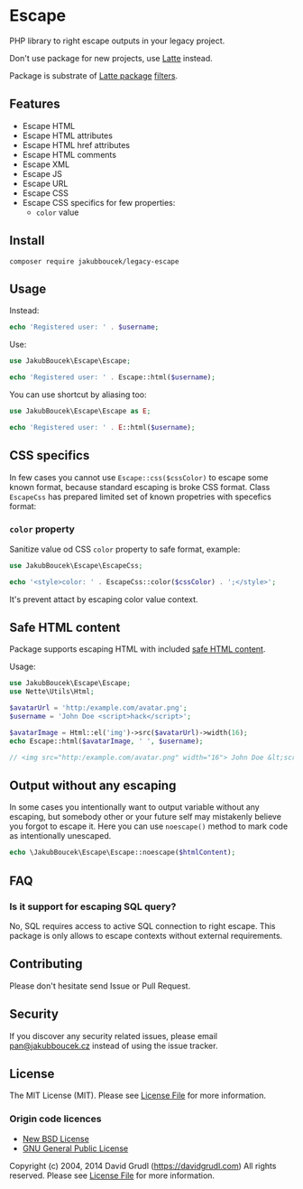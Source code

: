 # Escape

PHP library to right escape outputs in your legacy project.

Don't use package for new projects, use [Latte](https://latte.nette.org/) instead.

Package is substrate of [Latte package](https://github.com/nette/latte/)
[filters](https://github.com/nette/latte/blob/master/src/Latte/Runtime/Filters.php).

## Features

- Escape HTML
- Escape HTML attributes
- Escape HTML href attributes
- Escape HTML comments
- Escape XML
- Escape JS
- Escape URL
- Escape CSS
- Escape CSS specifics for few properties: 
    - `color` value

## Install

```shell
composer require jakubboucek/legacy-escape
```

## Usage

Instead:
```php
echo 'Registered user: ' . $username;
```

Use:
```php
use JakubBoucek\Escape\Escape;

echo 'Registered user: ' . Escape::html($username);
```

You can use shortcut by aliasing too:
```php
use JakubBoucek\Escape\Escape as E;

echo 'Registered user: ' . E::html($username);
```

## CSS specifics

In few cases you cannot use `Escape::css($cssColor)` to escape
some known format, because standard escaping is broke CSS format. Class `EscapeCss` has prepared
limited set of known propetries with specefics format:

### `color` property

Sanitize value od CSS `color` property to safe format, example:

```php
use JakubBoucek\Escape\EscapeCss;

echo '<style>color: ' . EscapeCss::color($cssColor) . ';</style>';
```

It's prevent attact by escaping color value context.

## Safe HTML content

Package supports escaping HTML with included [safe HTML content](https://doc.nette.org/en/3.1/html-elements).

Usage:
```php
use JakubBoucek\Escape\Escape;
use Nette\Utils\Html; 

$avatarUrl = 'http:/example.com/avatar.png';
$username = 'John Doe <script>hack</script>';

$avatarImage = Html::el('img')->src($avatarUrl)->width(16);
echo Escape::html($avatarImage, ' ', $username);

// <img src="http:/example.com/avatar.png" width="16"> John Doe &lt;script&gt;hack&lt;/script&gt;
```

## Output without any escaping

In some cases you intentionally want to output variable without any escaping, but somebody other or your future self may
mistakenly believe you forgot to escape it. Here you can use `noescape()` method to mark code as intentionally unescaped. 

```php
echo \JakubBoucek\Escape\Escape::noescape($htmlContent);
```

## FAQ

### Is it support for escaping SQL query?

No, SQL requires access to active SQL connection to right escape. This package is only allows to escape contexts without
external requirements.

## Contributing
Please don't hesitate send Issue or Pull Request.

## Security
If you discover any security related issues, please email pan@jakubboucek.cz instead of using the issue tracker.

## License
The MIT License (MIT). Please see [License File](LICENSE) for more information.

### Origin code licences
- [New BSD License](https://github.com/nette/latte/blob/master/license.md#new-bsd-license)
- [GNU General Public License](https://github.com/nette/latte/blob/master/license.md#gnu-general-public-license)

Copyright (c) 2004, 2014 David Grudl (https://davidgrudl.com) All rights reserved.
Please see [License File](https://github.com/nette/latte/blob/master/license.md) for more information.
